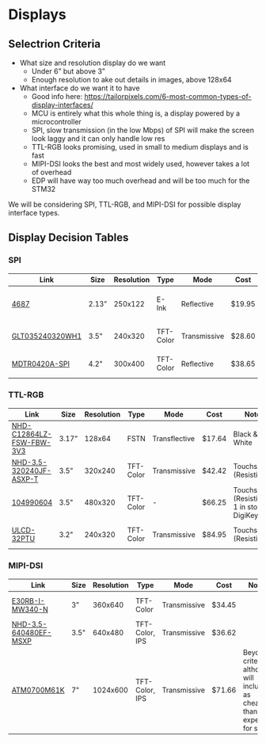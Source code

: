 <h1>Displays</h1>
<h2>Selectrion Criteria</h2>

* What size and resolution display do we want  
    * Under 6” but above 3”
    * Enough resolution to ake out details in images, above 128x64
* What interface do we want it to have  
    * Good info here: https://tailorpixels.com/6-most-common-types-of-display-interfaces/  
    * MCU is entirely what this whole thing is, a display powered by a microcontroller  
    * SPI, slow transmission (in the low Mbps) of SPI will make the screen look laggy and it can only handle low res  
    * TTL-RGB looks promising, used in small to medium displays and is fast  
    * MIPI-DSI looks the best and most widely used, however takes a lot of overhead
    * EDP will have way too much overhead and will be too much for the STM32

We will be considering SPI, TTL-RGB, and MIPI-DSI for possible display interface types.

<h2>Display Decision Tables</h2>
<h3>SPI</h3>

| Link     | Size    | Resolution|Type|Mode|Cost|Notes|Photos|
| -------- | ------- |-------    |--- | ---|----|-----|------|
|[4687](https://www.digikey.com/en/products/detail/adafruit-industries-llc/4687/13157992)|2.13”    |250x122    |E-Ink|Reflective|$19.95|E-Ink may be disrupted by RF|![4687](images/4687.webp)|
|[GLT035240320WH1](https://www.digikey.com/en/products/detail/globaltech-display/GLT035240320WH1/15978025)|3.5"|240x320|TFT-Color|Transmissive|$28.60||![GLT035240320WH1](images/GLT035240320WH1.jpg)|
|[MDTR0420A-SPI](https://www.digikey.com/en/products/detail/midas-displays/MDTR0420A-SPI/25588718)|4.2"|300x400|TFT-Color|Reflective|$38.65|Only displays white|![MDTR0420A-SPI](images/MDTR0420A-SPI.jpg)|
<h3>TTL-RGB</h3>

| Link     | Size    | Resolution|Type|Mode|Cost|Notes|Photos|
| -------- | ------- |-------    |--- | ---|----|-----|------|
|[NHD-C12864LZ-FSW-FBW-3V3](https://www.digikey.com/en/products/detail/newhaven-display-intl/NHD-C12864LZ-FSW-FBW-3V3/2625201)      |3.17”    |128x64    |FSTN|Transflective|$17.64|Black & White|![NHD-C12864LZ-FSW-FBW-3V3](images/NHD-C12864LZ-FSW-FBW-3V3.jpg)|
|[NHD-3.5-320240JF-ASXP-T](https://www.digikey.com/en/products/detail/newhaven-display-intl/NHD-3-5-320240JF-ASXP-T/16677483)|3.5”    |320x240 |TFT-Color|Transmissive|$42.42|Touchscreen (Resistive)|![NHD-3.5-320240JF-ASXP-T](images/NHD-3.5-320240JF-ASXP-T.jpg)|
|[104990604](https://www.digikey.com/en/products/detail/seeed-technology-co-ltd/104990604/11201122)|3.5"|480x320|TFT-Color|-|$66.25|Touchscreen (Resistive). 1 in stock at DigiKey.|![104990604](images/104990604.jpg)|
|[ULCD-32PTU](https://www.digikey.com/en/products/detail/4d-systems-pty-ltd/ULCD-32PTU/5725480)|3.2"|240x320|TFT-Color|Transmissive|$84.95|Touchscreen (Resistive)|![ULCD-32PTU](images/uLCD-32PTU.jpg)
<h3>MIPI-DSI</h3>

| Link     | Size    | Resolution|Type|Mode|Cost|Notes|Photos|
| -------- | ------- |-------    |--- | ---|----|-----|------|
|[E30RB-I-MW340-N](https://www.digikey.com/en/products/detail/focus-lcds/E30RB-I-MW340-N/13683633)|3”    |360x640|TFT-Color|Transmissive|$34.45||![E30RB-I-MW340-N](images/E30RB-I-MW340-N.png)|
|[NHD-3.5-640480EF-MSXP](https://www.digikey.com/en/products/detail/newhaven-display-intl/NHD-3-5-640480EF-MSXP/21705255)|3.5"|640x480|TFT-Color, IPS|Transmissive|$36.62||![NHD-3.5-640480EF-MSXP](images/NHD-3.5-640480EF-MSXP.webp)|
|[ATM0700M61K](https://www.digikey.com/en/products/detail/az-displays/ATM0700M61K/18796392)|7"|1024x600|TFT-Color, IPS|Transmissive|$71.66|Beyond criteria, although will include as cheaper than expected for size|![ATM0700M61K](images/ATM0700M61K.jpg)|